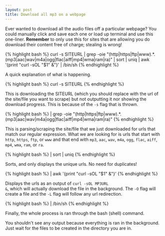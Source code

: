```yaml
--- 
layout: post
title: Download all mp3 on a webpage
---
```


Ever wanted to download all the audio files off a particular webpage? You could manually click and save each one or load up terminal and use this one-liner. **Remember** to only use this for sites that are allowing you do download their content free of charge; stealing is wrong!

{% highlight bash %}
curl -s SITEURL | grep -oie "\(http\|https\|ftp\|www\).*\.\(mp3\|aac\|wav\|m4a\|ogg\|flac\|aiff\|mp4\|wma\|ram\|ra\)" | sort | uniq | awk '{print "curl -sOL "$1" &"}' | /bin/sh
{% endhighlight %}

A quick explanation of what is happening.

{% highlight bash %}
curl -s SITEURL
{% endhighlight %}

This is downloading the SITEURL (which you should replace with the url of the site/file you want to scrape) but not outputting it nor showing the download progress. This is because of the <code>-s</code> flag that is thrown.

{% highlight bash %}
| grep -oie "\(http\|https\|ftp\|www\).*\.\(mp3\|aac\|wav\|m4a\|ogg\|flac\|aiff\|mp4\|wma\|ram\|ra\)"
{% endhighlight %}

This is parsing/scraping the site/file that we just downloaded for urls that match our regular expression. What we are looking for is urls that start with <code>http</code>, <code>https</code>, <code>ftp</code>, or <code>www</code> and that end with <code>mp3</code>, <code>aac</code>, <code>wav</code>, <code>m4a</code>, <code>ogg</code>, <code>flac</code>, <code>aiff</code>, <code>mp4</code>, <code>wma</code>, <code>ram</code>, or <code>ra</code>.

{% highlight bash %}
| sort | uniq
{% endhighlight %}

Sorts, and only displays the unique urls. No need for duplicates!

{% highlight bash %}
| awk '{print "curl -sOL "$1" &"}'
{% endhighlight %}

Displays the urls as an output of <code>curl -sOL MP3URL &</code>, which will actually download the file in the background. The <code>-O</code> flag will create a file and the <code>-L</code> flag will follow any url redirection.

{% highlight bash %}
| /bin/sh
{% endhighlight %}

Finally, the whole process is ran through the bash (shell) command.

You shouldn't see any output because everything is ran in the background. Just wait for the files to be created in the directory you are in.
